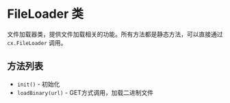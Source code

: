 # FileLoader 类

文件加载器类，提供文件加载相关的功能。所有方法都是静态方法，可以直接通过 `cx.FileLoader` 调用。

## 方法列表

- `init()` - 初始化
- `loadBinary(url)` - GET方式调用，加载二进制文件 